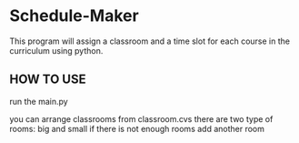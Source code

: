 # Schedule-Maker
This program will assign a classroom and a time slot for each course in the curriculum using python.

## HOW TO USE ##
run the main.py

you can arrange classrooms from classroom.cvs
there are two type of rooms: big and small
if there is not enough rooms add another room
